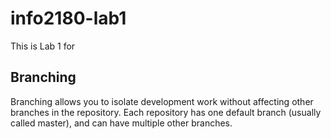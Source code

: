 # info2180-lab1
This is Lab 1 for <Shavaughn Morris>
## Branching
Branching allows you to isolate development work without
affecting other branches in the repository. Each repository
has one default branch (usually called master), and can have 
multiple other branches.